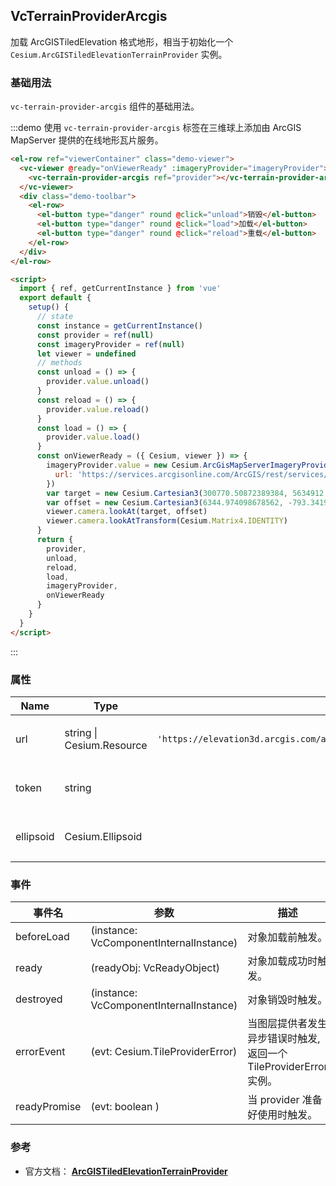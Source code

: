 <!--
 * @Author: zouyaoji@https://github.com/zouyaoji
 * @Date: 2021-07-06 11:29:45
 * @LastEditTime: 2022-02-18 18:02:34
 * @LastEditors: Weibo Cao
 * @Description:
 * @FilePath: \vue-cesium\website\docs\zh-CN\providers\vc-terrain-provider-arcgis.md
-->

## VcTerrainProviderArcgis

加载 ArcGISTiledElevation 格式地形，相当于初始化一个 `Cesium.ArcGISTiledElevationTerrainProvider` 实例。

### 基础用法

`vc-terrain-provider-arcgis` 组件的基础用法。

:::demo 使用 `vc-terrain-provider-arcgis` 标签在三维球上添加由 ArcGIS MapServer 提供的在线地形瓦片服务。

```html
<el-row ref="viewerContainer" class="demo-viewer">
  <vc-viewer @ready="onViewerReady" :imageryProvider="imageryProvider">
    <vc-terrain-provider-arcgis ref="provider"></vc-terrain-provider-arcgis>
  </vc-viewer>
  <div class="demo-toolbar">
    <el-row>
      <el-button type="danger" round @click="unload">销毁</el-button>
      <el-button type="danger" round @click="load">加载</el-button>
      <el-button type="danger" round @click="reload">重载</el-button>
    </el-row>
  </div>
</el-row>

<script>
  import { ref, getCurrentInstance } from 'vue'
  export default {
    setup() {
      // state
      const instance = getCurrentInstance()
      const provider = ref(null)
      const imageryProvider = ref(null)
      let viewer = undefined
      // methods
      const unload = () => {
        provider.value.unload()
      }
      const reload = () => {
        provider.value.reload()
      }
      const load = () => {
        provider.value.load()
      }
      const onViewerReady = ({ Cesium, viewer }) => {
        imageryProvider.value = new Cesium.ArcGisMapServerImageryProvider({
          url: 'https://services.arcgisonline.com/ArcGIS/rest/services/World_Imagery/MapServer'
        })
        var target = new Cesium.Cartesian3(300770.50872389384, 5634912.131394585, 2978152.2865545116)
        var offset = new Cesium.Cartesian3(6344.974098678562, -793.3419798081741, 2499.9508860763162)
        viewer.camera.lookAt(target, offset)
        viewer.camera.lookAtTransform(Cesium.Matrix4.IDENTITY)
      }
      return {
        provider,
        unload,
        reload,
        load,
        imageryProvider,
        onViewerReady
      }
    }
  }
</script>
```

:::

### 属性

<!-- prettier-ignore -->
| Name | Type | Default | Description |
| ---- | ---- | ------- | ----------- |
| url | string \| Cesium.Resource | `'https://elevation3d.arcgis.com/arcgis/rest/services/WorldElevation3D/Terrain3D/ImageServer'` | `required` 指定服务地址。 |
| token | string | | `optional` 指定服务授权令牌。 |
| ellipsoid | Cesium.Ellipsoid | | `optional` 指定参考椭球体。 |

### 事件

| 事件名       | 参数                                    | 描述                                                              |
| ------------ | --------------------------------------- | ----------------------------------------------------------------- |
| beforeLoad   | (instance: VcComponentInternalInstance) | 对象加载前触发。                                                  |
| ready        | (readyObj: VcReadyObject)               | 对象加载成功时触发。                                              |
| destroyed    | (instance: VcComponentInternalInstance) | 对象销毁时触发。                                                  |
| errorEvent   | (evt: Cesium.TileProviderError)         | 当图层提供者发生异步错误时触发, 返回一个 TileProviderError 实例。 |
| readyPromise | (evt: boolean )                         | 当 provider 准备好使用时触发。                                    |

### 参考

- 官方文档： **[ArcGISTiledElevationTerrainProvider](https://cesium.com/docs/cesiumjs-ref-doc/ArcGISTiledElevationTerrainProvider.html)**
